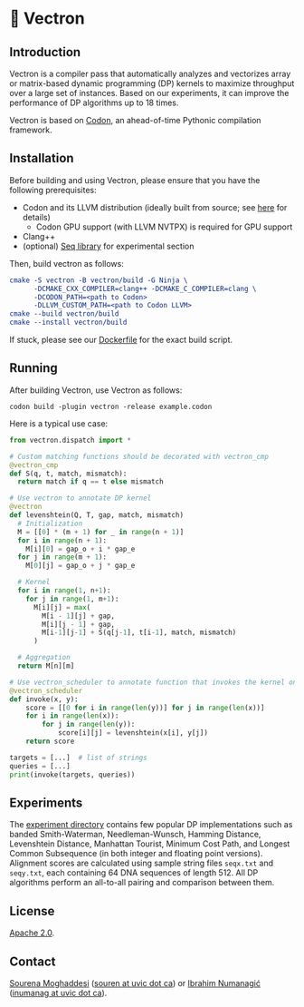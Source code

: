 # 💠 Vectron

## Introduction
Vectron is a compiler pass that automatically analyzes and vectorizes array or matrix-based dynamic programming (DP) kernels to maximize throughput over a large set of instances.
Based on our experiments, it can improve the performance of DP algorithms up to 18 times.

Vectron is based on [Codon](https://github.com/exaloop/codon), an ahead-of-time Pythonic compilation framework. 

## Installation

Before building and using Vectron, please ensure that you have the following prerequisites:

- Codon and its LLVM distribution (ideally built from source; see [here](https://docs.exaloop.io/codon/advanced/build) for details)
     - Codon GPU support (with LLVM NVTPX) is required for GPU support
- Clang++
- (optional) [Seq library](https://github.com/exaloop/seq) for experimental section

Then, build vectron as follows:
```cmake
cmake -S vectron -B vectron/build -G Ninja \
      -DCMAKE_CXX_COMPILER=clang++ -DCMAKE_C_COMPILER=clang \
      -DCODON_PATH=<path to Codon>
      -DLLVM_CUSTOM_PATH=<path to Codon LLVM>
cmake --build vectron/build
cmake --install vectron/build
```

If stuck, please see our [Dockerfile](docker/vectron/Dockerfile) for the exact build script.

## Running

After building Vectron, use Vectron as follows:
```
codon build -plugin vectron -release example.codon 
```

Here is a typical use case:

```python
from vectron.dispatch import *

# Custom matching functions should be decorated with vectron_cmp
@vectron_cmp
def S(q, t, match, mismatch):
  return match if q == t else mismatch

# Use vectron to annotate DP kernel
@vectron
def levenshtein(Q, T, gap, match, mismatch)
  # Initialization
  M = [[0] * (m + 1) for _ in range(n + 1)]
  for i in range(n + 1):
    M[i][0] = gap_o + i * gap_e
  for j in range(m + 1):
    M[0][j] = gap_o + j * gap_e

  # Kernel
  for i in range(1, n+1):
    for j in range(1, m+1):
      M[i][j] = max(
        M[i - 1][j] + gap,
        M[i][j - 1] + gap, 
        M[i-1][j-1] + S(q[j-1], t[i-1], match, mismatch)
      )

  # Aggregation
  return M[n][m]

# Use vectron_scheduler to annotate function that invokes the kernel on list of pairs
@vectron_scheduler
def invoke(x, y):
    score = [[0 for i in range(len(y))] for j in range(len(x))]
    for i in range(len(x)):
        for j in range(len(y)):
            score[i][j] = levenshtein(x[i], y[j])
    return score

targets = [...]  # list of strings
queries = [...]
print(invoke(targets, queries))
```

## Experiments
The [experiment directory](docker/experiments_docker) contains few popular DP implementations such as banded Smith-Waterman, Needleman-Wunsch, Hamming Distance, Levenshtein Distance, Manhattan Tourist, Minimum Cost Path, and Longest Common Subsequence (in both integer and floating point versions). Alignment scores are calculated using sample string files `seqx.txt` and `seqy.txt`, each containing 64 DNA sequences of length 512. All DP algorithms perform an all-to-all pairing and comparison between them. 

## License

[Apache 2.0](https://www.apache.org/licenses/LICENSE-2.0).

## Contact

[Sourena Moghaddesi](@souren) ([souren at uvic dot ca](mailto:)) or [Ibrahim Numanagić](@inumanag) ([inumanag at uvic dot ca](mailto:)).
